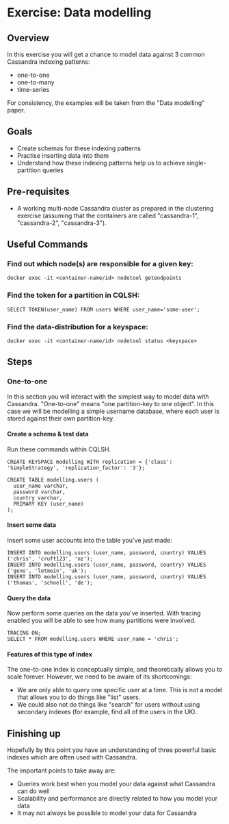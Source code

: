 ﻿Exercise: Data modelling
========================


Overview
--------
In this exercise you will get a chance to model data against 3 common Cassandra indexing patterns:
* one-to-one
* one-to-many
* time-series

For consistency, the examples will be taken from the "Data modelling" paper.


Goals
-----
* Create schemas for these indexing patterns
* Practise inserting data into them
* Understand how these indexing patterns help us to achieve single-partition queries


Pre-requisites
--------------
* A working multi-node Cassandra cluster as prepared in the clustering exercise (assuming that the containers are called "cassandra-1", "cassandra-2", "cassandra-3").


Useful Commands
---------------
### Find out which node(s) are responsible for a given key:

```docker exec -it <container-name/id> nodetool getendpoints```

### Find the token for a partition in CQLSH:

```SELECT TOKEN(user_name) FROM users WHERE user_name='some-user';```

### Find the data-distribution for a keyspace:

```docker exec -it <container-name/id> nodetool status <keyspace>```


Steps
-----


### One-to-one
In this section you will interact with the simplest way to model data with Cassandra. "One-to-one" means "one partition-key to one object". In this case we will be modelling a simple username database, where each user is stored against their own partition-key.


#### Create a schema & test data
Run these commands within CQLSH.

```
CREATE KEYSPACE modelling WITH replication = {'class': 'SimpleStrategy', 'replication_factor': '3'};

CREATE TABLE modelling.users (
  user_name varchar,
  password varchar,
  country varchar,
  PRIMARY KEY (user_name)
);
```


#### Insert some data
Insert some user accounts into the table you've just made:

```
INSERT INTO modelling.users (user_name, password, country) VALUES ('chris', 'cruft123', 'nz');
INSERT INTO modelling.users (user_name, password, country) VALUES ('geno', 'letmein', 'uk');
INSERT INTO modelling.users (user_name, password, country) VALUES ('thomas', 'schnell', 'de');
```


#### Query the data
Now perform some queries on the data you've inserted. With tracing enabled you will be able to see how many partitions were involved.

```
TRACING ON;
SELECT * FROM modelling.users WHERE user_name = 'chris';
```


#### Features of this type of index
The one-to-one index is conceptually simple, and theoretically allows you to scale forever. However, we need to be aware of its shortcomings:
* We are only able to query one specific user at a time. This is not a model that allows you to do things like "list" users.
* We could also not do things like "search" for users without using secondary indexes (for example, find all of the users in the UK).


Finishing up
------------
Hopefully by this point you have an understanding of three powerful basic indexes which are often used with Cassandra.


The important points to take away are:
* Queries work best when you model your data against what Cassandra can do well
* Scalability and performance are directly related to how you model your data
* It may not always be possible to model your data for Cassandra
